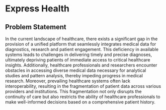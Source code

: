 # Express Health

## Problem Statement


In the current landscape of healthcare, there exists a significant gap in the provision of a unified platform that seamlessly integrates medical data for diagnostics, research and patient engagement. This deficiency in available systems leads to challenges in delivering timely and precise diagnoses, ultimately depriving patients of immediate access to critical healthcare insights. Additionally, healthcare professionals and researchers encounter obstacles in accessing diverse medical data necessary for analytical studies and pattern analysis, thereby impeding progress in medical research. 
Moreover, prevailing healthcare systems often lack interoperability, resulting in the fragmentation of patient data across various providers and institutions. This fragmentation not only disrupts the continuity of care but also restricts the ability of healthcare professionals to make well-informed decisions based on a comprehensive patient history. 
